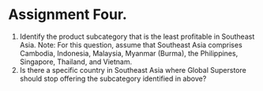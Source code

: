 # Assignment Four.

1. Identify the product subcategory that is the least profitable in Southeast Asia. Note: For this question, assume that Southeast Asia comprises Cambodia, Indonesia, Malaysia, Myanmar (Burma), the Philippines, Singapore, Thailand, and Vietnam.
2. Is there a specific country in Southeast Asia where Global Superstore should stop offering the subcategory identified in above?